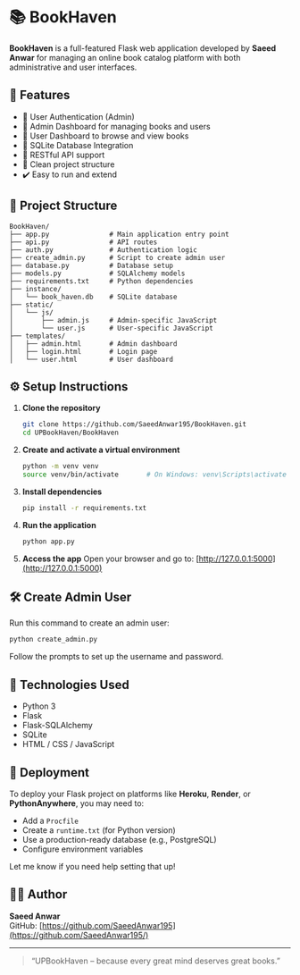 # 📚 BookHaven

**BookHaven** is a full-featured Flask web application developed by **Saeed Anwar** for managing an online book catalog platform with both administrative and user interfaces.

## 🚀 Features

- 🔐 User Authentication (Admin)
- 📘 Admin Dashboard for managing books and users
- 👤 User Dashboard to browse and view books
- 💾 SQLite Database Integration
- 📡 RESTful API support
- 📁 Clean project structure
- ✔️ Easy to run and extend

## 🧱 Project Structure

```
BookHaven/
├── app.py               # Main application entry point
├── api.py               # API routes
├── auth.py              # Authentication logic
├── create_admin.py      # Script to create admin user
├── database.py          # Database setup
├── models.py            # SQLAlchemy models
├── requirements.txt     # Python dependencies
├── instance/
│   └── book_haven.db    # SQLite database
├── static/
│   └── js/
│       ├── admin.js     # Admin-specific JavaScript
│       └── user.js      # User-specific JavaScript
├── templates/
│   ├── admin.html       # Admin dashboard
│   ├── login.html       # Login page
│   └── user.html        # User dashboard
```

## ⚙️ Setup Instructions

1. **Clone the repository**
   ```bash
   git clone https://github.com/SaeedAnwar195/BookHaven.git
   cd UPBookHaven/BookHaven
   ```

2. **Create and activate a virtual environment**
   ```bash
   python -m venv venv
   source venv/bin/activate       # On Windows: venv\Scripts\activate
   ```

3. **Install dependencies**
   ```bash
   pip install -r requirements.txt
   ```

4. **Run the application**
   ```bash
   python app.py
   ```

5. **Access the app**
   Open your browser and go to: [http://127.0.0.1:5000](http://127.0.0.1:5000)

## 🛠️ Create Admin User

Run this command to create an admin user:

```bash
python create_admin.py
```

Follow the prompts to set up the username and password.

## 🧪 Technologies Used

- Python 3
- Flask
- Flask-SQLAlchemy
- SQLite
- HTML / CSS / JavaScript

## 🚀 Deployment

To deploy your Flask project on platforms like **Heroku**, **Render**, or **PythonAnywhere**, you may need to:
- Add a `Procfile`
- Create a `runtime.txt` (for Python version)
- Use a production-ready database (e.g., PostgreSQL)
- Configure environment variables

Let me know if you need help setting that up!

## 👨‍💻 Author

**Saeed Anwar**  
GitHub: [https://github.com/SaeedAnwar195](https://github.com/SaeedAnwar195/)

---

> “UPBookHaven – because every great mind deserves great books.”
